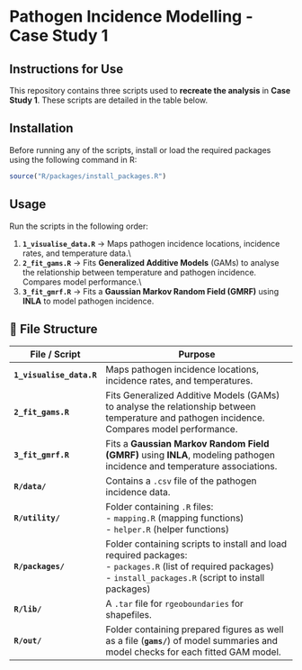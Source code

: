 # Pathogen Incidence Modelling - Case Study 1

## Instructions for Use

This repository contains three scripts used to **recreate the analysis** in **Case Study 1**. These scripts are detailed in the table below.

## Installation

Before running any of the scripts, install or load the required packages using the following command in R:

``` r
source("R/packages/install_packages.R")
```

## Usage

Run the scripts in the following order:

1.  **`1_visualise_data.R`** → Maps pathogen incidence locations, incidence rates, and temperature data.\
2.  **`2_fit_gams.R`** → Fits **Generalized Additive Models** (GAMs) to analyse the relationship between temperature and pathogen incidence. Compares model performance.\
3.  **`3_fit_gmrf.R`** → Fits a **Gaussian Markov Random Field (GMRF)** using **INLA** to model pathogen incidence.

## 📂 File Structure

| **File / Script**        | **Purpose**                                                                                                                                                             |
|------------------|------------------------------------------------------|
| **`1_visualise_data.R`** | Maps pathogen incidence locations, incidence rates, and temperatures.                                                                                                   |
| **`2_fit_gams.R`**       | Fits Generalized Additive Models (GAMs) to analyse the relationship between temperature and pathogen incidence. Compares model performance.                             |
| **`3_fit_gmrf.R`**       | Fits a **Gaussian Markov Random Field (GMRF)** using **INLA**, modeling pathogen incidence and temperature associations.                                                |
| **`R/data/`**            | Contains a `.csv` file of the pathogen incidence data.                                                                                                                  |
| **`R/utility/`**         | Folder containing `.R` files:<br> - `mapping.R` (mapping functions)<br> - `helper.R` (helper functions)                                                                 |
| **`R/packages/`**        | Folder containing scripts to install and load required packages:<br> - `packages.R` (list of required packages)<br> - `install_packages.R` (script to install packages) |
| **`R/lib/`**             | A `.tar` file for `rgeoboundaries` for shapefiles.                                                                                                                      |
| **`R/out/`**             | Folder containing prepared figures as well as a file (**`gams/`**) of model summaries and model checks for each fitted GAM model.                                       |
